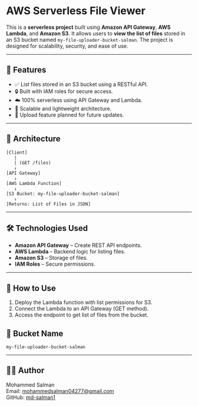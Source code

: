 
# AWS Serverless File Viewer

This is a **serverless project** built using **Amazon API Gateway**, **AWS Lambda**, and **Amazon S3**. It allows users to **view the list of files** stored in an S3 bucket named `my-file-uploader-bucket-salman`. The project is designed for scalability, security, and ease of use.

---

## 🔧 Features

- ✅ List files stored in an S3 bucket using a RESTful API.
- 🔒 Built with IAM roles for secure access.
- ☁️ 100% serverless using API Gateway and Lambda.
- 🚀 Scalable and lightweight architecture.
- 📝 Upload feature planned for future updates.

---

## 🧠 Architecture

```
[Client]
   |
   | (GET /files)
   ↓
[API Gateway]
   ↓
[AWS Lambda Function]
   ↓
[S3 Bucket: my-file-uploader-bucket-salman]
   ↓
[Returns: List of Files in JSON]
```

---



## 🛠 Technologies Used

- **Amazon API Gateway** – Create REST API endpoints.
- **AWS Lambda** – Backend logic for listing files.
- **Amazon S3** – Storage of files.
- **IAM Roles** – Secure permissions.

---

## 🚀 How to Use

1. Deploy the Lambda function with list permissions for S3.
2. Connect the Lambda to an API Gateway (GET method).
3. Access the endpoint to get list of files from the bucket.



## 📁 Bucket Name

```
my-file-uploader-bucket-salman
```

---



## 👨‍💻 Author

Mohammed Salman  
Email: mohammedsalman04277@gmail.com  
GitHub: [md-salman1](https://github.com/md-salman1)
